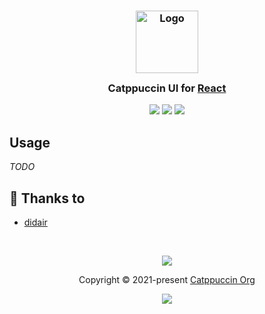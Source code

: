 <h3 align="center">
	<img src="https://raw.githubusercontent.com/catppuccin/catppuccin/main/assets/logos/exports/1544x1544_circle.png" width="100" alt="Logo"/><br/>
	<img src="https://raw.githubusercontent.com/catppuccin/catppuccin/main/assets/misc/transparent.png" height="30" width="0px"/>
	Catppuccin UI for <a href="https://reactjs.org/">React</a>
	<img src="https://raw.githubusercontent.com/catppuccin/catppuccin/main/assets/misc/transparent.png" height="30" width="0px"/>
</h3>

<p align="center">
	<a href="https://github.com/catppuccin/ui/stargazers"><img src="https://img.shields.io/github/stars/catppuccin/ui?colorA=363a4f&colorB=b7bdf8&style=for-the-badge"></a>
	<a href="https://github.com/catppuccin/ui/issues"><img src="https://img.shields.io/github/issues/catppuccin/ui?colorA=363a4f&colorB=f5a97f&style=for-the-badge"></a>
	<a href="https://github.com/catppuccin/ui/contributors"><img src="https://img.shields.io/github/contributors/catppuccin/ui?colorA=363a4f&colorB=a6da95&style=for-the-badge"></a>
</p>

## Usage

_TODO_

## 💝 Thanks to

- [didair](https://github.com/didair)

&nbsp;

<p align="center">
	<img src="https://raw.githubusercontent.com/catppuccin/catppuccin/main/assets/footers/gray0_ctp_on_line.svg?sanitize=true" />
</p>

<p align="center">
	Copyright &copy; 2021-present <a href="https://github.com/catppuccin" target="_blank">Catppuccin Org</a>
</p>

<p align="center">
	<a href="https://github.com/catppuccin/catppuccin/blob/main/LICENSE"><img src="https://img.shields.io/static/v1.svg?style=for-the-badge&label=License&message=MIT&logoColor=d9e0ee&colorA=363a4f&colorB=b7bdf8"/></a>
</p>

